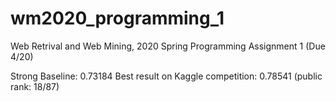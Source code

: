 # wm2020_programming_1

Web Retrival and Web Mining, 2020 Spring
Programming Assignment 1 (Due 4/20)

Strong Baseline: 0.73184
Best result on Kaggle competition: 0.78541 (public rank: 18/87)
